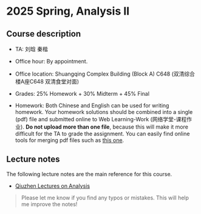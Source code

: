 # 2025 Spring, Analysis II


## Course description



- TA: 刘晗  秦楷

- Office hour: By appointment.
  
- Office location: Shuangqing Complex Building (Block A) C648  (双清综合楼A座C648 双清食堂对面)
  
- Grades: 25% Homework + 30% Midterm + 45% Final
  
- Homework: Both Chinese and English can be used for writing homework.  Your homework solutions should be combined into a single (pdf) file and submitted online to Web Learning-Work (网络学堂-课程作业). **Do not upload more than one file**, because this will make it more difficult for the TA to grade the assignment. You can easily find online tools for merging pdf files such as [this one](https://www.ilovepdf.com/merge_pdf).


## Lecture notes

The following lecture notes are the main reference for this course. 

- [Qiuzhen Lectures on Analysis](https://binguimath.github.io/Files/2023_Analysis.pdf) 
> Please let me know if you find any typos or mistakes. This will help me improve the notes!



